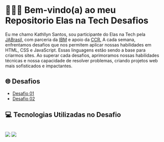 <h1> 👩🏾‍💻 Bem-vindo(a) ao meu Repositorio Elas na Tech Desafios</h1>
 <p>Eu me chamo Kathllyn Santos, sou participante do Elas na Tech pela <a href="https://jabrasil.org.br/elasnatech23/" target="_blank">JABrasil,</a> com parceria da <a href="https://www.ibm.com/br-pt?utm_content=SRCWW&p1=Search&p4=43700065491227438&p5=e&gclid=CjwKCAjwpJWoBhA8EiwAHZFzfnSDNqSIm0TA8k1wG7aUTtsn-Pfe5bS0GGTJIjKM7XGsfoawnjoP_BoCdhcQAvD_BwE&gclsrc=aw.ds" target="_blank">IBM</a> e apoio da <a href="https://www.grupoccr.com.br/grupo-ccr/trabalhe-conosco/"target="_blank">CCR.</a> 
A cada semana, enfrentamos desafios que nos permitem aplicar nossas habilidades em HTML, CSS e JavaScript. Essas linguagens estão sendo a base para criarmos sites. Ao superar cada desafios, aprimoramos nossas habilidades técnicas e nossa capacidade de resolver problemas, criando projetos web mais sofisticados e impactantes.</p>

<h2> 🌐 Desafios</h2> 

- <a href="https://github.com/KathllynSantos/Elas-Na-Tech-Desafio1" target="_blank">Desafio 01</a>
- <a href="https://github.com/KathllynSantos/Elas-Na-Tech-Desafio2" target="_blank">Desafio 02</a>

<h2> 💻 Tecnologias Utilizadas no Desafio</h2>

<div stayle="display: inline_block"><br/>
<img src= "https://img.shields.io/badge/HTML5-E34F26?style=for-the-badge&logo=html5&logoColor=white"/>
<img src= "https://img.shields.io/badge/CSS3-1572B6?style=for-the-badge&logo=css3&logoColor=white"/>
</div>
